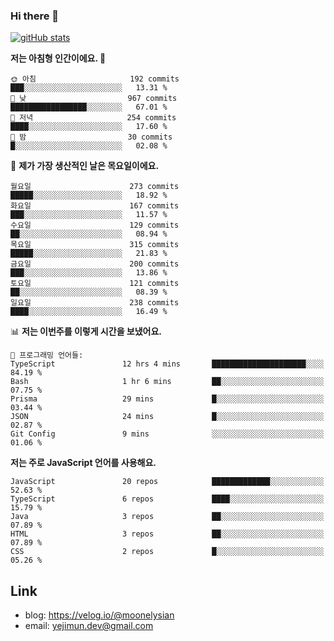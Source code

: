 ### Hi there 👋

<!--
**moonelysian/moonelysian** is a ✨ _special_ ✨ repository because its `README.md` (this file) appears on your GitHub profile.

Here are some ideas to get you started:

- 🔭 I’m currently working on ...
- 🌱 I’m currently learning ...
- 👯 I’m looking to collaborate on ...
- 🤔 I’m looking for help with ...
- 💬 Ask me about ...
- 📫 How to reach me: ...
- 😄 Pronouns: ...
- ⚡ Fun fact: ...
-->

<!-- [![wakatime stats](https://github-readme-stats.vercel.app/api/wakatime?username=moonelysian)](https://github.com/anuraghazra/github-readme-stats) -->

[![gitHub stats](https://github-readme-stats.vercel.app/api?username=moonelysian&show_icons=true)](https://github.com/anuraghazra/github-readme-stats)

<!--START_SECTION:waka-->
**저는 아침형 인간이에요. 🐤** 

```text
🌞 아침                     192 commits         ███░░░░░░░░░░░░░░░░░░░░░░   13.31 % 
🌆 낮　                     967 commits         █████████████████░░░░░░░░   67.01 % 
🌃 저녁                     254 commits         ████░░░░░░░░░░░░░░░░░░░░░   17.60 % 
🌙 밤　                     30 commits          █░░░░░░░░░░░░░░░░░░░░░░░░   02.08 % 
```
📅 **제가 가장 생산적인 날은 목요일이에요.** 

```text
월요일                      273 commits         █████░░░░░░░░░░░░░░░░░░░░   18.92 % 
화요일                      167 commits         ███░░░░░░░░░░░░░░░░░░░░░░   11.57 % 
수요일                      129 commits         ██░░░░░░░░░░░░░░░░░░░░░░░   08.94 % 
목요일                      315 commits         █████░░░░░░░░░░░░░░░░░░░░   21.83 % 
금요일                      200 commits         ███░░░░░░░░░░░░░░░░░░░░░░   13.86 % 
토요일                      121 commits         ██░░░░░░░░░░░░░░░░░░░░░░░   08.39 % 
일요일                      238 commits         ████░░░░░░░░░░░░░░░░░░░░░   16.49 % 
```


📊 **저는 이번주를 이렇게 시간을 보냈어요.** 

```text
💬 프로그래밍 언어들: 
TypeScript               12 hrs 4 mins       █████████████████████░░░░   84.19 % 
Bash                     1 hr 6 mins         ██░░░░░░░░░░░░░░░░░░░░░░░   07.75 % 
Prisma                   29 mins             █░░░░░░░░░░░░░░░░░░░░░░░░   03.44 % 
JSON                     24 mins             █░░░░░░░░░░░░░░░░░░░░░░░░   02.87 % 
Git Config               9 mins              ░░░░░░░░░░░░░░░░░░░░░░░░░   01.06 % 
```

**저는 주로 JavaScript 언어를 사용해요.** 

```text
JavaScript               20 repos            █████████████░░░░░░░░░░░░   52.63 % 
TypeScript               6 repos             ████░░░░░░░░░░░░░░░░░░░░░   15.79 % 
Java                     3 repos             ██░░░░░░░░░░░░░░░░░░░░░░░   07.89 % 
HTML                     3 repos             ██░░░░░░░░░░░░░░░░░░░░░░░   07.89 % 
CSS                      2 repos             █░░░░░░░░░░░░░░░░░░░░░░░░   05.26 % 
```




<!--END_SECTION:waka-->


## Link
- blog: https://velog.io/@moonelysian
- email: yejimun.dev@gmail.com
